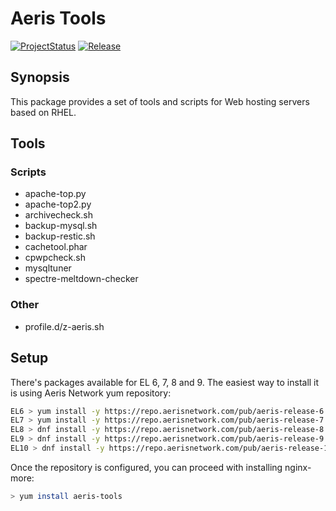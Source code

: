 # Aeris Tools

[![ProjectStatus](https://img.shields.io/badge/status-active-brightgreen.svg)](#)
[![Release](https://img.shields.io/badge/release-1.21--1-success.svg)](#)

## Synopsis

This package provides a set of tools and scripts for Web hosting servers based on RHEL.

## Tools

### Scripts

* apache-top.py
* apache-top2.py
* archivecheck.sh
* backup-mysql.sh
* backup-restic.sh
* cachetool.phar
* cpwpcheck.sh
* mysqltuner
* spectre-meltdown-checker

### Other

* profile.d/z-aeris.sh

## Setup

There's packages available for EL 6, 7, 8 and 9. The easiest way to install it is using Aeris Network yum repository:

```bash
EL6 > yum install -y https://repo.aerisnetwork.com/pub/aeris-release-6.rpm
EL7 > yum install -y https://repo.aerisnetwork.com/pub/aeris-release-7.rpm
EL8 > dnf install -y https://repo.aerisnetwork.com/pub/aeris-release-8.rpm
EL9 > dnf install -y https://repo.aerisnetwork.com/pub/aeris-release-9.rpm
EL10 > dnf install -y https://repo.aerisnetwork.com/pub/aeris-release-10.rpm
```

Once the repository is configured, you can proceed with installing nginx-more:

```bash
> yum install aeris-tools
```
